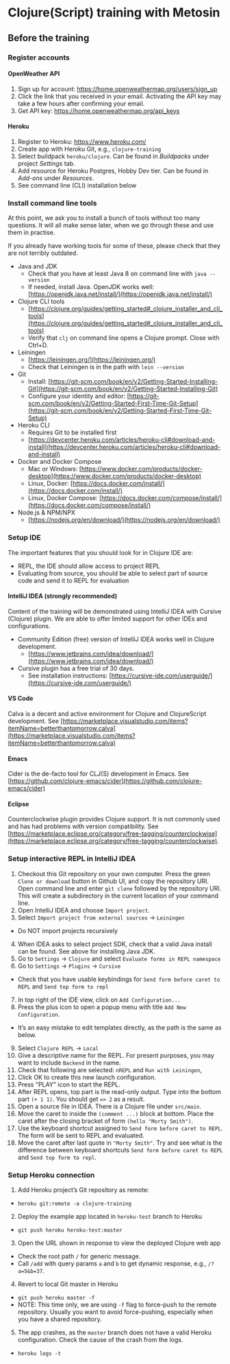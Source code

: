 # Clojure(Script) training with Metosin

## Before the training

### Register accounts

#### OpenWeather API

1. Sign up for account: https://home.openweathermap.org/users/sign_up
2. Click the link that you received in your email. Activating the API key may take a few hours after confirming your email.
3. Get API key: https://home.openweathermap.org/api_keys

#### Heroku

1. Register to Heroku: https://www.heroku.com/
2. Create app with Heroku Git, e.g., `clojure-training`
3. Select buildpack `heroku/clojure`. Can be found in *Buildpacks* under project *Settings* tab.
4. Add resource for Heroku Postgres, Hobby Dev tier. Can be found in *Add-ons* under *Resources*.
5. See command line (CLI) installation below

### Install command line tools

At this point, we ask you to install a bunch of tools without too many questions. It will all make sense later, when we go through these and use them in practise.

If you already have working tools for some of these, please check that they are not terribly outdated.

- Java and JDK
  * Check that you have at least Java 8 on command line with `java --version`
  * If needed, install Java. OpenJDK works well: [https://openjdk.java.net/install/](https://openjdk.java.net/install/)
- Clojure CLI tools
  * [https://clojure.org/guides/getting_started#_clojure_installer_and_cli_tools](https://clojure.org/guides/getting_started#_clojure_installer_and_cli_tools)
  * Verify that `clj` on command line opens a Clojure prompt. Close with Ctrl+D.
- Leiningen
  * [https://leiningen.org/](https://leiningen.org/)
  * Check that Leiningen is in the path with `lein --version`
- Git
  * Install: [https://git-scm.com/book/en/v2/Getting-Started-Installing-Git](https://git-scm.com/book/en/v2/Getting-Started-Installing-Git)
  * Configure your identity and editor: [https://git-scm.com/book/en/v2/Getting-Started-First-Time-Git-Setup](https://git-scm.com/book/en/v2/Getting-Started-First-Time-Git-Setup)
- Heroku CLI
  * Requires Git to be installed first
  * [https://devcenter.heroku.com/articles/heroku-cli#download-and-install](https://devcenter.heroku.com/articles/heroku-cli#download-and-install)
- Docker and Docker Compose
  * Mac or Windows: [https://www.docker.com/products/docker-desktop](https://www.docker.com/products/docker-desktop)
  * Linux, Docker: [https://docs.docker.com/install/](https://docs.docker.com/install/)
  * Linux, Docker Compose: [https://docs.docker.com/compose/install/](https://docs.docker.com/compose/install/)
- Node.js & NPM/NPX
  * [https://nodejs.org/en/download/](https://nodejs.org/en/download/)

### Setup IDE

The important features that you should look for in Clojure IDE are:
- REPL, the IDE should allow access to project REPL
- Evaluating from source, you should be able to select part of source code and send it to REPL for evaluation

#### IntelliJ IDEA (strongly recommended)

Content of the training will be demonstrated using IntelliJ IDEA with Cursive (Clojure) plugin. We are able to offer limited support for other IDEs and configurations. 

- Community Edition (free) version of IntelliJ IDEA works well in Clojure development.
  * [https://www.jetbrains.com/idea/download/](https://www.jetbrains.com/idea/download/)
- Cursive plugin has a free trial of 30 days.
  * See installation instructions: [https://cursive-ide.com/userguide/](https://cursive-ide.com/userguide/)

#### VS Code 

Calva is a decent and active environment for Clojure and ClojureScript development. See [https://marketplace.visualstudio.com/items?itemName=betterthantomorrow.calva](https://marketplace.visualstudio.com/items?itemName=betterthantomorrow.calva)

#### Emacs

Cider is the de-facto tool for CLJ(S) development in Emacs. See [https://github.com/clojure-emacs/cider](https://github.com/clojure-emacs/cider)

#### Eclipse

Counterclockwise plugin provides Clojure support. It is not commonly used and has had problems with version compatibility. See [https://marketplace.eclipse.org/category/free-tagging/counterclockwise](https://marketplace.eclipse.org/category/free-tagging/counterclockwise). 

### Setup interactive REPL in IntelliJ IDEA

1. Checkout this Git repository on your own computer. Press the green `Clone or download` button in Github UI, and copy the repository URI. Open command line and enter `git clone` followed by the repository URI. This will create a subdirectory in the current location of your command line.
2. Open IntelliJ IDEA and choose `Import project`. 
3. Select `Import project from external sources` -> `Leiningen`
  - Do NOT import projects recursively
4. When IDEA asks to select project SDK, check that a valid Java install can be found. See above for installing Java JDK.
5. Go to `Settings` ->  `Clojure` and select `Evaluate forms in REPL namespace`
6. Go to `Settings` -> `Plugins` -> `Cursive`
  - Check that you have usable keybindings for `Send form before caret to REPL` and `Send top form to repl`
7. In top right of the IDE view, click on `Add Configuration...`
8. Press the plus icon to open a popup menu with title `Add New Configuration`.
  - It’s an easy mistake to edit templates directly, as the path is the same as below. 
9. Select `Clojure REPL` -> `Local`
10. Give a descriptive name for the REPL. For present purposes, you may want to include `Backend` in the name.
11. Check that following are selected: `nREPL` and `Run with Leiningen`, 
12. Click OK to create this new launch configuration.
13. Press "PLAY" icon to start the REPL.
14. After REPL opens, top part is the read-only output. Type into the bottom part `(+ 1 1)`. You should get `=> 2` as a result.
15. Open a source file in IDEA. There is a Clojure file under `src/main`. 
16. Move the caret to inside the `(comment ...)` block at bottom. Place the caret after the closing bracket of form `(hello "Morty Smith")`.
17. Use the keyboard shortcut assigned to `Send form before caret to REPL`. The form will be sent to REPL and evaluated. 
18. Move the caret after last quote in `"Morty Smith"`. Try and see what is the difference between keyboard shortcuts `Send form before caret to REPL` and `Send top form to repl`.

### Setup Heroku connection

1. Add Heroku project’s Git repository as remote:
  - `heroku git:remote -a clojure-training`
2. Deploy the example app located in `heroku-test` branch to Heroku
  - `git push heroku heroku-test:master`
3. Open the URL shown in response to view the deployed Clojure web app
  - Check the root path `/` for generic message.
  - Call `/add` with query params `a` and `b` to get dynamic response, e.g., `/?a=5&b=37`.
4. Revert to local Git master in Heroku
  - `git push heroku master -f`
  - NOTE: This time only, we are using `-f` flag to force-push to the remote repository. Usually you want to avoid force-pushing, especially when you have a shared repository.
5. The app crashes, as the `master` branch does not have a valid Heroku configuration. Check the cause of the crash from the logs.
  - `heroku logs -t`
